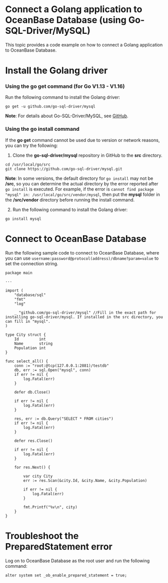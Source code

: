 # Connect a Golang application to OceanBase Database (using Go-SQL-Driver/MySQL)

This topic provides a code example on how to connect a Golang application to OceanBase Database.
<a name="o0lvg"></a>
# Install the Golang driver
<a name="J9FSn"></a>
### Using the go get command (for Go V1.13 - V1.16)
Run the following command to install the Golang driver:
```
go get -u github.com/go-sql-driver/mysql
```
**Note**: For details about Go-SQL-Driver/MySQL, see [GitHub](https://github.com/go-sql-driver/mysql).
<a name="SX08b"></a>
### Using the go install command
If the **go get** command cannot be used due to version or network reasons, you can try the following:

1. Clone the **go-sql-driver/mysql** repository in GitHub to the **src** directory.
```
cd /usr/local/go/src   
git clone https://github.com/go-sql-driver/mysql.git 
```
**Note**: In some versions, the default directory for `go install` may not be **/src**, so you can determine the actual directory by the error reported after `go install` is executed. For example, if the error is `cannot find package "mysql" in: /usr/local/go/src/vendor/mysql`, then put the **mysql** folder in the **/src/vendor** directory before running the install command.

2. Run the following command to install the Golang driver:
```
go install mysql
```

<a name="jKEa3"></a>
# Connect to OceanBase Database
Run the following sample code to connect to OceanBase Database, where you can use `username:password@protocol(address)/dbname?param=value` to set the connection string.
```
package main

···

import (
    "database/sql"
    "fmt"
    "log"
    
    _ "github.com/go-sql-driver/mysql" //Fill in the exact path for installing go-sql-driver/mysql. If installed in the src directory, you can fill in "mysql".
)

type City struct {
    Id         int
    Name       string
    Population int
}

func select_all() {
    conn := "root:@tcp(127.0.0.1:2881)/testdb"
    db, err := sql.Open("mysql", conn)
    if err != nil {
        log.Fatal(err)
    }
    
    defer db.Close()
    
    if err != nil {
        log.Fatal(err)
    }
    
    res, err := db.Query("SELECT * FROM cities")
    if err != nil {
        log.Fatal(err)
    }
    
    defer res.Close()
    
    if err != nil {
        log.Fatal(err)
    }
    
    for res.Next() {
        
        var city City
        err := res.Scan(&city.Id, &city.Name, &city.Population)
        
        if err != nil {
            log.Fatal(err)
        }
        
        fmt.Printf("%v\n", city)
    }
}
```

<a name="hhYq7"></a>
# Troubleshoot the PreparedStatement error
Log on to OceanBase Database as the root user and run the following command:
```
alter system set _ob_enable_prepared_statement = true;
```
